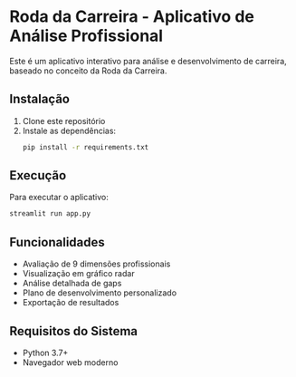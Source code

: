 
# Roda da Carreira - Aplicativo de Análise Profissional

Este é um aplicativo interativo para análise e desenvolvimento de carreira, baseado no conceito da Roda da Carreira.

## Instalação

1. Clone este repositório
2. Instale as dependências:
   ```bash
   pip install -r requirements.txt
   ```

## Execução

Para executar o aplicativo:
```bash
streamlit run app.py
```

## Funcionalidades

- Avaliação de 9 dimensões profissionais
- Visualização em gráfico radar
- Análise detalhada de gaps
- Plano de desenvolvimento personalizado
- Exportação de resultados

## Requisitos do Sistema

- Python 3.7+
- Navegador web moderno
